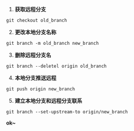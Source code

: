 <!-- ---
title: git更改本地分支名称和远程分支名
date: 2019-12-28
categories: 
 - 前端
tags:
 - git
--- -->
1. **获取远程分支**

```
git checkout old_branch
```

2. **更改本地分支名称**

```
git branch -m old_branch new_branch
```

3. **删除远程分支名**

```
git branch --deletel origin old_branch
```

4. **本地分支推送远程**

```
git push origin new_branch
```

5. **建立本地分支和远程分支联系**

```
git branch --set-upstream-to origin/new_branch
```

**ok~**